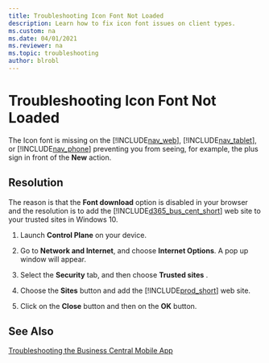 ```yaml
---
title: Troubleshooting Icon Font Not Loaded
description: Learn how to fix icon font issues on client types.
ms.custom: na
ms.date: 04/01/2021
ms.reviewer: na
ms.topic: troubleshooting
author: blrobl
---
```


# Troubleshooting Icon Font Not Loaded

The Icon font is missing on the [!INCLUDE[nav_web](includes/nav_web_md.md)], [!INCLUDE[nav_tablet](includes/nav_tablet_md.md)], or [!INCLUDE[nav_phone](includes/nav_phone_md.md)] preventing you from seeing, for example, the plus sign in front of the **New** action.  
  
## Resolution

The reason is that the **Font download** option is disabled in your browser and the resolution is to add the [!INCLUDE[d365_bus_cent_short](includes/d365_bus_cent_short_md.md)] web site to your trusted sites in Windows 10.  
  
1. Launch **Control Plane** on your device.  
  
2. Go to **Network and Internet**, and choose **Internet Options**. A pop up window will appear.
  
3. Select the  **Security** tab, and then choose **Trusted sites** .  
  
4. Choose the **Sites** button and add the [!INCLUDE[prod_short](includes/prod_short.md)] web site.  
  
5. Click on the **Close** button and then on the **OK** button.  
  
## See Also

[Troubleshooting the Business Central Mobile App](devenv-Troubleshooting-the-Mobile-App.md)  